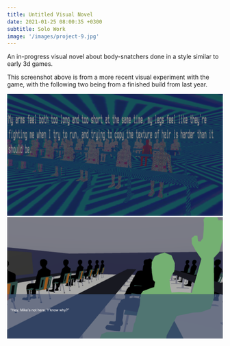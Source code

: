 ```yaml
---
title: Untitled Visual Novel
date: 2021-01-25 08:00:35 +0300
subtitle: Solo Work
image: '/images/project-9.jpg'
---
```


An in-progress visual novel about body-snatchers done in a style similar to early 3d games.

This screenshot above is from a more recent visual experiment with the game, with the following two being from a finished build from last year.

<div class="gallery-box">
  <div class="gallery">
    <img src="/images/vn1.png" alt="Project">
  </div>
</div>

<div class="gallery-box">
  <div class="gallery">
    <img src="/images/vn2.png" alt="Project">
  </div>
</div>
